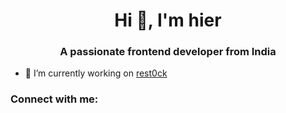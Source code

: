 <h1 align="center">Hi 👋, I'm hier</h1>
<h3 align="center">A passionate frontend developer from India</h3>

- 🔭 I’m currently working on [rest0ck](https://hpr.co/qbJy8Z2ifonzv2qeMkZsn)

<h3 align="left">Connect with me:</h3>
<p align="left">
</p>

